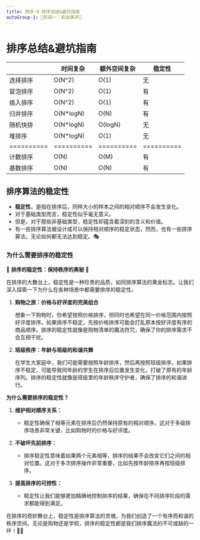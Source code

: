 ```yaml
---
title: 排序-9-排序总结&避坑指南
autoGroup-1: 🌱阶段一：初出茅庐🌱
---
```

# 排序总结&避坑指南



|            | 时间复杂   | 额外空间复杂 | 稳定性     |
| ---------- | ---------- | ------------ | ---------- |
| 选择排序   | O(N^2)     | O(1)         | 无         |
| 冒泡排序   | O(N^2)     | O(1)         | 有         |
| 插入排序   | O(N^2)     | O(1)         | 有         |
| 归并排序   | O(N*logN)  | O(N)         | 有         |
| 随机快排   | O(N*logN)  | O(logN)      | 无         |
| 堆排序     | O(N*logN)  | O(1)         | 无         |
| ========== | ========== | ==========   | ========== |
| 计数排序   | O(N)       | O(M)         | 有         |
| 基数排序   | O(N)       | O(N)         | 有         |

##  排序算法的稳定性

- **稳定性**，是指在排序后，同样大小的样本之间的相对顺序不会发生变化。
- 对于基础类型而言，稳定性似乎毫无意义。
- 但是，对于那些非基础类型，稳定性却蕴含着深刻的含义和价值。
- 有一些排序算法被设计成可以保持相对顺序的稳定状态，然而，也有一些排序算法，无论如何都无法达到稳定。🎭

### 为什么需要排序的稳定性

🌟 **排序的稳定性：保持秩序的奥秘** 🤔

在排序的大舞台上，稳定性是一种珍贵的品质，如同排序算法的黄金标志。让我们深入探索一下为什么在各种场景中都需要排序的稳定性。

1. **购物之旅：价格与好评度的完美组合**

   想象一下购物时，你希望按照价格排序，但同时也希望在同一价格范围内按照好评度排序。如果排序不稳定，先按价格排序可能会打乱原本按好评度有序的商品顺序。排序的稳定性就像是购物清单的魔法符咒，确保了你的排序需求不会互相干扰。

2. **班级秩序：年龄与班级的和谐共舞**

   在学生大家庭中，我们可能需要按照年龄排序，然后再按照班级排序。如果排序不稳定，可能导致同年龄的学生在排序后位置发生变化，打破了原有的年龄序列。排序的稳定性就像是班级里的年龄秩序守护者，确保了排序的和谐进行。

**为什么需要排序的稳定性？**

1. **维护相对顺序关系：**
   - 稳定性确保了相等元素在排序后仍然保持原有的相对顺序。这对于多级排序场景非常关键，比如购物时的价格与好评度。

2. **不破坏先前排序：**
   - 排序稳定性意味着如果两个元素相等，排序的结果不会改变它们之间的相对位置。这对于多次排序操作非常重要，比如先按年龄排序再按班级排序。

3. **提高排序的可控性：**
   - 稳定性让我们能够更加精确地控制排序的结果，确保在不同排序阶段的需求都能得到满足。

在排序的奇妙舞台上，稳定性是排序算法的灵魂，为我们创造了一个有序而和谐的秩序空间。无论是购物还是学校，排序的稳定性都是我们排序魔法的不可或缺的一环！🌈✨
